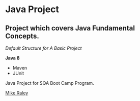 # Java Project
## Project which covers Java Fundamental Concepts.

*Default Structure for A Basic Project*

**Java 8**

* Maven
* JUnit

Java Project for SQA Boot Camp Program. 

[Mike Raley](http://sqasolution.com)
